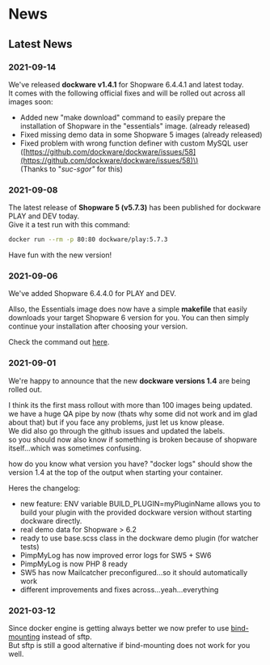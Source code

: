 # News

## Latest News

### 2021-09-14

We've released **dockware v1.4.1** for Shopware 6.4.4.1 and latest today.  
It comes with the following official fixes and will be rolled out across all images soon:

* Added new "make download" command to easily prepare the installation of Shopware in the "essentials" image. \(already released\)
* Fixed missing demo data in some Shopware 5 images \(already released\)
* Fixed problem with wrong function definer with custom MySQL user \([https://github.com/dockware/dockware/issues/58](https://github.com/dockware/dockware/issues/58)\)  
  \(Thanks to "_suc-sgor"_ for this\)

### 2021-09-08

The latest release of **Shopware 5 \(v5.7.3\)** has been published for dockware PLAY and DEV today.  
Give it a test run with this command:

```bash
docker run --rm -p 80:80 dockware/play:5.7.3
```

Have fun with the new version!  


### 2021-09-06

We've added Shopware 6.4.4.0 for PLAY and DEV.

Allso, the Essentials image does now have a simple **makefile** that easily downloads your target Shopware 6 version for you. You can then simply continue your installation after choosing your version.

Check the command out [here](development/dockware-essentials.md#install-your-shopware-version).

### 2021-09-01

We're happy to announce that the new **dockware versions 1.4** are being rolled out.  
  
I think its the first mass rollout with more than 100 images being updated.  
we have a huge QA pipe by now \(thats why some did not work and im glad about that\) but if you face any problems, just let us know please.  
We did also go through the github issues and updated the labels.   
so you should now also know if something is broken because of shopware itself...which was sometimes confusing.  
  
how do you know what version you have? "docker logs" should show the version 1.4 at the top of the output when starting your container.  
  
Heres the changelog:

* new feature: ENV variable BUILD\_PLUGIN=myPluginName allows you to build your plugin with the provided dockware version without starting dockware directly.
* real demo data for Shopware &gt; 6.2
* ready to use base.scss class in the dockware demo plugin \(for watcher tests\)
* PimpMyLog has now improved error logs for SW5 + SW6
* PimpMyLog is now PHP 8 ready
* SW5 has now Mailcatcher preconfigured...so it should automatically work
* different improvements and fixes across...yeah...everything

### 2021-03-12

Since docker engine is getting always better we now prefer to use [bind-mounting](tips-and-tricks/how-to-use-bind-mounting.md) instead of sftp.  
But sftp is still a good alternative if bind-mounting does not work for you well.

